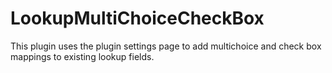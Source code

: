 # LookupMultiChoiceCheckBox
This plugin uses the plugin settings page to add multichoice and check box mappings to existing lookup fields. 

